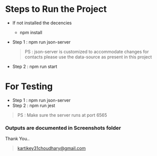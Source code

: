 # Steps to Run the Project

- If not installed the decencies

  - npm install

- Step 1 : npm run json-server 
  > PS : json-server is customized to accommodate changes for contacts please use the data-source as present in this project
  
- Step 2 : npm run start

# For Testing

- Step 1 : npm run json-server
- Step 2 : npm run jest

> PS : Make sure the server runs at port 6565

### Outputs are documented in Screenshots folder

Thank You..

> kartikey31choudhary@gmail.com